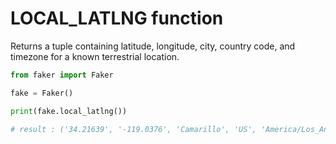# **LOCAL_LATLNG** function

Returns a tuple containing latitude, longitude, city, country code, and timezone for a known terrestrial location.

```py
from faker import Faker

fake = Faker()

print(fake.local_latlng())

# result : ('34.21639', '-119.0376', 'Camarillo', 'US', 'America/Los_Angeles')
```
